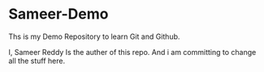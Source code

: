 # Sameer-Demo
Ths is my Demo Repository to learn Git and Github.

I, Sameer Reddy Is the auther of this repo. And i am committing to change all the stuff here.

